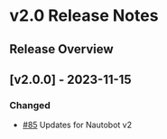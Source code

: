 # v2.0 Release Notes

## Release Overview

## [v2.0.0] - 2023-11-15

### Changed

- [#85](https://github.com/nautobot/nautobot-app-welcome-wizard/pull/85) Updates for Nautobot v2
